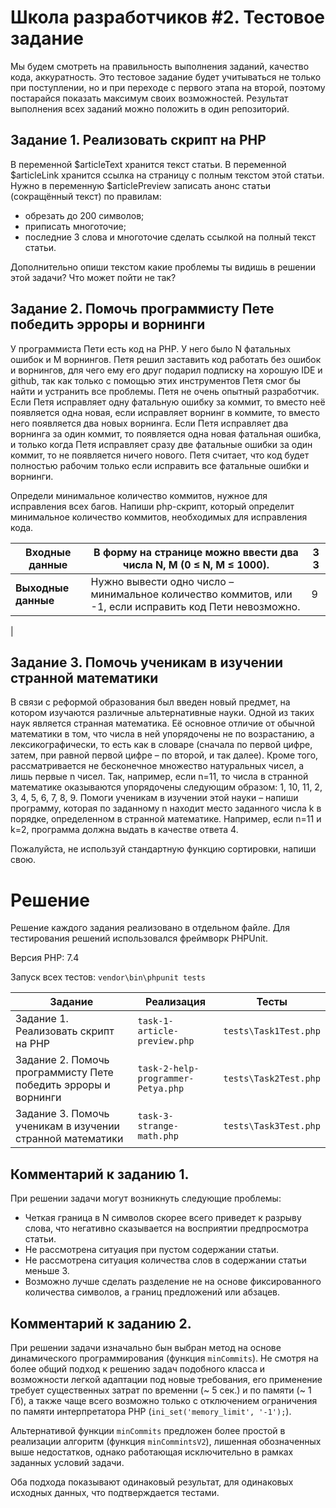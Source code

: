 # Школа разработчиков #2. Тестовое задание

Мы будем смотреть на правильность выполнения заданий, качество кода, аккуратность. Это тестовое задание будет учитываться не только при поступлении, но и при переходе с первого этапа на второй, поэтому постарайся показать максимум своих возможностей. Результат выполнения всех заданий можно положить в один репозиторий.

## Задание 1. Реализовать скрипт на PHP

В переменной $articleText хранится текст статьи. В переменной $articleLink хранится ссылка на страницу с полным текстом этой статьи.
Нужно в переменную $articlePreview записать анонс статьи (сокращённый текст) по правилам:
* обрезать до 200 символов;
* приписать многоточие;
* последние 3 слова и многоточие сделать ссылкой на полный текст статьи.

Дополнительно опиши текстом какие проблемы ты видишь в решении этой задачи? Что может пойти не так?

## Задание 2. Помочь программисту Пете победить эрроры и ворнинги

У программиста Пети есть код на PHP. У него было N фатальных ошибок и M ворнингов. Петя решил заставить код работать без ошибок и ворнингов, для чего ему его друг подарил подписку на хорошую IDE и github, так как только с помощью этих инструментов Петя смог бы найти и устранить все проблемы. Петя не очень опытный разработчик. Если Петя исправляет одну фатальную ошибку за коммит, то вместо неё появляется одна новая, если исправляет ворнинг в коммите, то вместо него появляется два новых ворнинга. Если Петя исправляет два ворнинга за один коммит, то появляется одна новая фатальная ошибка, и только когда Петя исправляет сразу две фатальные ошибки за один коммит, то не появляется ничего нового. Петя считает, что код будет полностью рабочим только если исправить все фатальные ошибки и ворнинги.

Определи минимальное количество коммитов, нужное для исправления всех багов. Напиши php-скрипт, который определит минимальное количество коммитов, необходимых для исправления кода.

| **Входные данные** | В форму на странице можно ввести два числа N, M (0 ≤ N, M ≤ 1000). | 3 3 |
|---|---|---|
| **Выходные данные** | Нужно вывести одно число – минимальное количество коммитов, или -1, если исправить код Пети невозможно. | 9 |
|

## Задание 3. Помочь ученикам в изучении странной математики

В связи с реформой образования был введен новый предмет, на котором изучаются различные альтернативные науки. Одной из таких наук является странная математика. Её основное отличие от обычной математики в том, что числа в ней упорядочены не по возрастанию, а лексикографически, то есть как в словаре (сначала по первой цифре, затем, при равной первой цифре – по второй, и так далее). Кроме того, рассматривается не бесконечное множество натуральных чисел, а лишь первые n чисел. Так, например, если n=11, то числа в странной математике оказываются упорядочены следующим образом: 1, 10, 11, 2, 3, 4, 5, 6, 7, 8, 9.
Помоги ученикам в изучении этой науки – напиши программу, которая по заданному n находит место заданного числа k в порядке, определенном в странной математике. Например, если n=11 и k=2, программа должна выдать в качестве ответа 4.

Пожалуйста, не используй стандартную функцию сортировки, напиши свою.

# Решение

Решение каждого задания реализовано в отдельном файле. Для тестирования решений использовался фреймворк PHPUnit.

Версия PHP: 7.4

Запуск всех тестов: `vendor\bin\phpunit tests`

| Задание | Реализация | Тесты |
| --- | --- | --- |
| Задание 1. Реализовать скрипт на PHP |  `task-1-article-preview.php` |  `tests\Task1Test.php` |
|  Задание 2. Помочь программисту Пете победить эрроры и ворнинги |  `task-2-help-programmer-Petya.php` |  `tests\Task2Test.php` |
| Задание 3. Помочь ученикам в изучении странной математики |  `task-3-strange-math.php` |  `tests\Task3Test.php` |

## Комментарий к заданию 1.

При решении задачи могут возникнуть следующие проблемы:

* Четкая граница в N символов скорее всего приведет к разрыву слова, что негативно сказывается на восприятии предпросмотра статьи.
* Не рассмотрена ситуация при пустом содержании статьи.
* Не рассмотрена ситуация количества слов в содержании статьи меньше 3.
* Возможно лучше сделать разделение не на основе фиксированного количества символов, а границ предложений или абзацев.

## Комментарий к заданию 2.

При решении задачи изначально бын выбран метод на основе динамического программирования (функция `minCommits`). Не смотря на более общий подход к решению задач подобного класса и возможности легкой адаптации под новые требования, его применение требует существенных затрат по временни (~ 5 сек.) и по памяти (~ 1 Гб), а также чаще всего возможно только с отключением ограничения по памяти интерпретатора PHP (`ini_set('memory_limit', '-1');`).

Альтернативой функции `minCommits` предложен более простой в реализации алгоритм (функция `minCommintsV2`), лишенная обозначенных выше недостатков, однако работающая исключительно в рамках заданных условий задачи.

Оба подхода показывают одинаковый результат, для одинаковых исходных данных, что подтверждается тестами.
